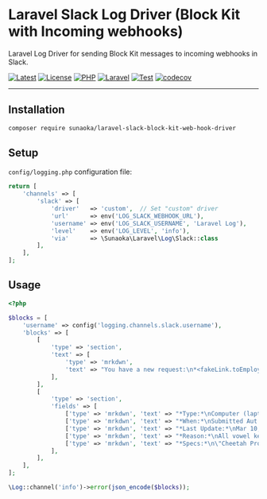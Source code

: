 # Laravel Slack Log Driver (Block Kit with Incoming webhooks)

Laravel Log Driver for sending Block Kit messages to incoming webhooks in Slack.

[![Latest](https://poser.pugx.org/sunaoka/laravel-slack-block-kit-web-hook-driver/v)](https://packagist.org/packages/sunaoka/laravel-slack-block-kit-web-hook-driver)
[![License](https://poser.pugx.org/sunaoka/laravel-slack-block-kit-web-hook-driver/license)](https://packagist.org/packages/sunaoka/laravel-slack-block-kit-web-hook-driver)
[![PHP](https://img.shields.io/packagist/php-v/sunaoka/laravel-slack-block-kit-web-hook-driver)](composer.json)
[![Laravel](https://img.shields.io/badge/laravel-10.x%20%7C%2011.x-red)](https://laravel.com/)
[![Test](https://github.com/sunaoka/laravel-slack-block-kit-web-hook-driver/actions/workflows/test.yml/badge.svg?branch=develop)](https://github.com/sunaoka/laravel-slack-block-kit-web-hook-driver/actions/workflows/test.yml)
[![codecov](https://codecov.io/gh/sunaoka/laravel-slack-block-kit-web-hook-driver/branch/develop/graph/badge.svg)](https://codecov.io/gh/sunaoka/laravel-slack-block-kit-web-hook-driver)

----

## Installation

```bash
composer require sunaoka/laravel-slack-block-kit-web-hook-driver
```

## Setup

`config/logging.php` configuration file:

```php
return [
    'channels' => [
        'slack' => [
            'driver'   => 'custom',  // Set "custom" driver
            'url'      => env('LOG_SLACK_WEBHOOK_URL'),
            'username' => env('LOG_SLACK_USERNAME', 'Laravel Log'),
            'level'    => env('LOG_LEVEL', 'info'),
            'via'      => \Sunaoka\Laravel\Log\Slack::class
        ],
    ],
];
```

## Usage

```php
<?php

$blocks = [
    'username' => config('logging.channels.slack.username'),
    'blocks' => [
        [
            'type' => 'section',
            'text' => [
                'type' => 'mrkdwn',
                'text' => "You have a new request:\n*<fakeLink.toEmployeeProfile.com|Fred Enriquez - New device request>*",
            ],
        ],
        [
            'type' => 'section',
            'fields' => [
                ['type' => 'mrkdwn', 'text' => "*Type:*\nComputer (laptop)"],
                ['type' => 'mrkdwn', 'text' => "*When:*\nSubmitted Aut 10"],
                ['type' => 'mrkdwn', 'text' => "*Last Update:*\nMar 10, 2015 (3 years, 5 months)"],
                ['type' => 'mrkdwn', 'text' => "*Reason:*\nAll vowel keys aren't working."],
                ['type' => 'mrkdwn', 'text' => "*Specs:*\n\"Cheetah Pro 15\" - Fast, really fast\""],
            ],
        ],
    ],
];

\Log::channel('info')->error(json_encode($blocks));
```
